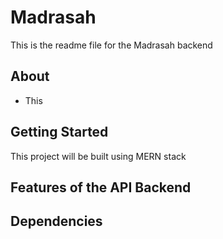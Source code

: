 # Madrasah

This is the readme file for the Madrasah backend

## About

- This 

## Getting Started
This project will be built using MERN stack

## Features of the API Backend





## Dependencies

